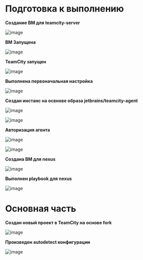 # Подготовка к выполнению

**Создание ВМ для teamcity-server**

![image](https://github.com/user-attachments/assets/39857c0d-02af-446b-b0af-ad453b9a3e5b)

**ВМ Запущена**

![image](https://github.com/user-attachments/assets/bb506f9a-c3b6-44c1-b8e8-32f1b03cc869)


**TeamCity запущен**

![image](https://github.com/user-attachments/assets/d8023288-12af-4d76-a8c6-2ca77e34dd59)

**Выполнена первоначальная настройка**

![image](https://github.com/user-attachments/assets/916e2358-0789-4f14-bb8d-920998efe4c9)

**Создан инстанс на освнове образа jetbrains/teamcity-agent**

![image](https://github.com/user-attachments/assets/7f485460-f3ee-4b19-a106-a4f57f83ac95)

![image](https://github.com/user-attachments/assets/578ff1a1-2093-464f-9e7a-f1662bd24d81)

**Авторизация агента**

![image](https://github.com/user-attachments/assets/a2d226c4-f6b1-41ee-a195-f66b48c1d4d8)

![image](https://github.com/user-attachments/assets/b0fe237c-81a6-4f27-8d12-61b979b85ae3)

**Создана ВМ для nexus**

![image](https://github.com/user-attachments/assets/9c0703a1-ab09-488a-aee7-0f54ab379f9f)

**Выполнен playbook для nexus**

![image](https://github.com/user-attachments/assets/f7bfaa05-b872-49e8-b307-7c22dd2d5e33)

# Основная часть

**Создан новый проект в TeamCity на основе fork**

![image](https://github.com/user-attachments/assets/dc6bbdb9-3014-422f-87de-a807e0c628a4)

**Произведен autodetect конфигурации**

![image](https://github.com/user-attachments/assets/639dc87c-6e9f-48a0-af92-509db176e5b5)











